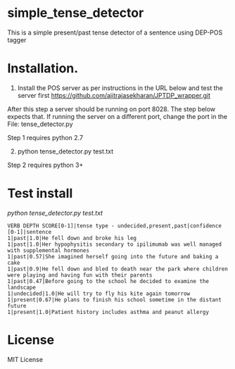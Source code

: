 # simple_tense_detector
This is a simple present/past tense detector of a sentence using DEP-POS tagger

# Installation.

1) Install the POS server as per instructions in the URL below and test the server first
https://github.com/ajitrajasekharan/JPTDP_wrapper.git

After this step a server should be running on port 8028. The step below expects that. If running the server on  a different port, change the port in the  File: tense_detector.py

Step 1 requires python 2.7

2) python tense_detector.py test.txt

Step 2 requires python 3+

# Test install


*python tense_detector.py test.txt*

```
VERB DEPTH SCORE[0-1]|tense type - undecided,present,past|confidence [0-1]|sentence
1|past|1.0|He fell down and broke his leg
1|past|1.0|Her hypophysitis secondary to ipilimumab was well managed with supplemental hormones
1|past|0.57|She imagined herself going into the future and baking a cake
1|past|0.9|He fell down and bled to death near the park where children were playing and having fun with their parents
1|past|0.47|Before going to the school he decided to examine the landscape
1|undecided|1.0|He will try to fly his kite again tomorrow
1|present|0.67|He plans to finish his school sometime in the distant future
1|present|1.0|Patient history includes asthma and peanut allergy
```

# License
MIT License
